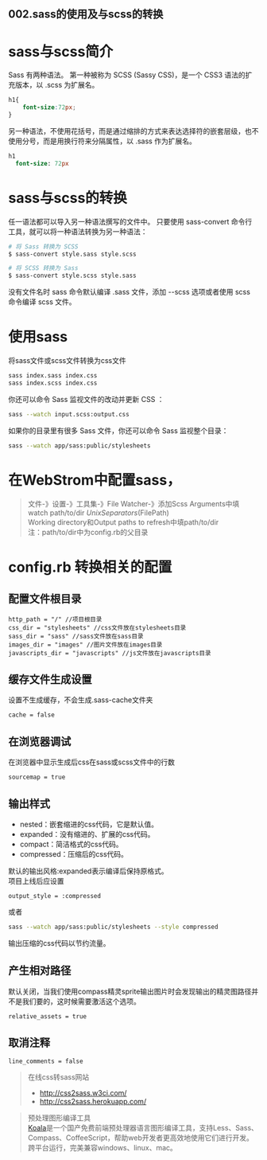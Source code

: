 002.sass的使用及与scss的转换
---

# sass与scss简介
Sass 有两种语法。 第一种被称为 SCSS (Sassy CSS)，是一个 CSS3 语法的扩充版本，以 .scss 为扩展名。
```scss
h1{
    font-size:72px;
}
```

另一种语法，不使用花括号，而是通过缩排的方式来表达选择符的嵌套层级，也不使用分号，而是用换行符来分隔属性，以 .sass 作为扩展名。
```sass
h1
  font-size: 72px
```

# sass与scss的转换
任一语法都可以导入另一种语法撰写的文件中。 只要使用 sass-convert 命令行工具，就可以将一种语法转换为另一种语法：

```bash
# 将 Sass 转换为 SCSS
$ sass-convert style.sass style.scss

# 将 SCSS 转换为 Sass
$ sass-convert style.scss style.sass
```

没有文件名时 sass 命令默认编译 .sass 文件，添加 --scss 选项或者使用 scss 命令编译 scss 文件。


# 使用sass
将sass文件或scss文件转换为css文件

```bash
sass index.sass index.css
sass index.scss index.css
```

你还可以命令 Sass 监视文件的改动并更新 CSS ：

```bash
sass --watch input.scss:output.css
```
如果你的目录里有很多 Sass 文件，你还可以命令 Sass 监视整个目录：

```bash
sass --watch app/sass:public/stylesheets
```
# 在WebStrom中配置sass，
> 文件-》设置-》工具集-》File Watcher-》添加Scss
Arguments中填watch path/to/dir $UnixSeparators($FilePath$)$   
Working directory和Output paths to refresh中填path/to/dir   
注：path/to/dir中为config.rb的父目录

# config.rb 转换相关的配置
## 配置文件根目录
```
http_path = "/" //项目根目录  
css_dir = "stylesheets" //css文件放在stylesheets目录  
sass_dir = "sass" //sass文件放在sass目录  
images_dir = "images" //图片文件放在images目录  
javascripts_dir = "javascripts" //js文件放在javascripts目录  
```
## 缓存文件生成设置
设置不生成缓存，不会生成.sass-cache文件夹
```
cache = false
```
## 在浏览器调试
在浏览器中显示生成后css在sass或scss文件中的行数
```
sourcemap = true
```
## 输出样式
* nested：嵌套缩进的css代码，它是默认值。
* expanded：没有缩进的、扩展的css代码。
* compact：简洁格式的css代码。
* compressed：压缩后的css代码。  

默认的输出风格:expanded表示编译后保持原格式。  
项目上线后应设置
```
output_style = :compressed
```
或者 
```bash
sass --watch app/sass:public/stylesheets --style compressed
```
输出压缩的css代码以节约流量。

## 产生相对路径
默认关闭，当我们使用compass精灵sprite输出图片时会发现输出的精灵图路径并不是我们要的，这时候需要激活这个选项。
```
relative_assets = true
```

## 取消注释
```
line_comments = false
```

> 在线css转sass网站
> * http://css2sass.w3ci.com/   
> * http://css2sass.herokuapp.com/  

> 预处理图形编译工具  
>  [Koala](http://www.sass.hk/skill/koala-app.html)是一个国产免费前端预处理器语言图形编译工具，支持Less、Sass、Compass、CoffeeScript，帮助web开发者更高效地使用它们进行开发。跨平台运行，完美兼容windows、linux、mac。
  
  
  
  
  
  
  
  





